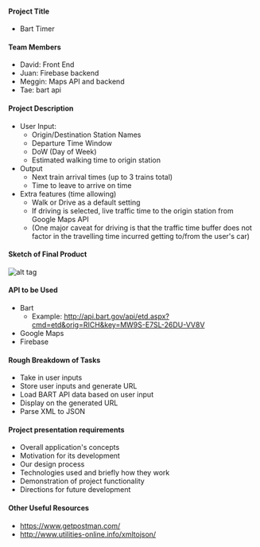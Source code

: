 #### Project Title
- Bart Timer

#### Team Members
- David: Front End
- Juan: Firebase backend
- Meggin: Maps API and backend
- Tae: bart api


#### Project Description
- User Input:
    - Origin/Destination Station Names
    - Departure Time Window
    - DoW (Day of Week)
    - Estimated walking time to origin station
- Output
    - Next train arrival times (up to 3 trains total)
    - Time to leave to arrive on time
- Extra features (time allowing)
	- Walk or Drive as a default setting
	- If driving is selected, live traffic time to the origin station from Google Maps API
	- (One major caveat for driving is that the traffic time buffer does not factor in the travelling time incurred getting to/from the user's car)


#### Sketch of Final Product 
![alt tag](mockup.png)

#### API to be Used 
- Bart
	- Example: http://api.bart.gov/api/etd.aspx?cmd=etd&orig=RICH&key=MW9S-E7SL-26DU-VV8V
- Google Maps
- Firebase

####  Rough Breakdown of Tasks
- Take in user inputs
- Store user inputs and generate URL
- Load BART API data based on user input 
- Display on the generated URL
- Parse XML to JSON

#### Project presentation requirements

- Overall application's concepts
- Motivation for its development
- Our design process
- Technologies used and briefly how they work
- Demonstration of project functionality
- Directions for future development

#### Other Useful Resources
- https://www.getpostman.com/
- http://www.utilities-online.info/xmltojson/
